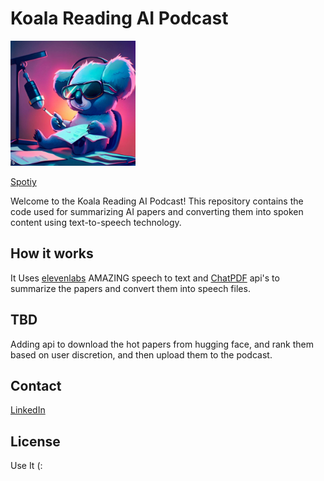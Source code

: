 # Koala Reading AI Podcast

<img src="assets/podcast_logo.jpeg" alt="Koala Reading AI Podcast Logo" width="200">

[Spotiy](https://open.spotify.com/show/0fuZbZipy60VdRpkbIb9y1)

Welcome to the Koala Reading AI Podcast! This repository contains the code used for summarizing AI papers and converting them into spoken content using text-to-speech technology.

## How it works

It Uses [elevenlabs](https://elevenlabs.io/) AMAZING speech to text and [ChatPDF](https://www.chatpdf.com/) api's to summarize the papers and convert them into speech files.

## TBD
Adding api to download the hot papers from hugging face, and rank them based on user discretion, and then upload them to the podcast.

## Contact

[LinkedIn](www.linkedin.com/in/amit-israeli-aa4a30242)

## License

Use It (: